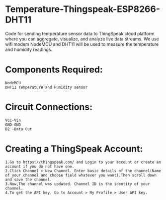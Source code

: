 # Temperature-Thingspeak-ESP8266-DHT11
  Code for sending temperature sensor data to ThingSpeak cloud platform where you can aggregate, visualize, and analyze live data streams. We use wifi modem NodeMCU and DHT11 will be used to measure the temperature and humidity readings.
  
# Components Required:
    NodeMCU
    DHT11 Temperature and Humidity sensor
    
# Circuit Connections:
    VCC-Vin
    GND-GND
    D2 -Data Out
# Creating a ThingSpeak Account:
    1.Go to https://thingspeak.com/ and Login to your account or create an account if you do not have one.
    2.Click Channel > New Channel. Enter basic details of the channel(Name of your channel and choose field whatever you want).Then scroll down and save the channel.
    3.Now,The channel was updated. Channel ID is the identity of your channel.
    4.To get the API key, Go to Account > My Profile > User API key.

